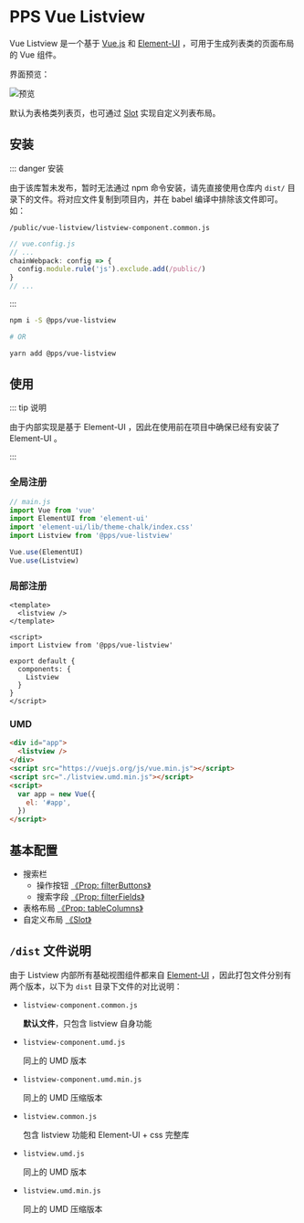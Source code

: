 # PPS Vue Listview

Vue Listview 是一个基于 [Vue.js](https://cn.vuejs.org/) 和 [Element-UI](http://element.eleme.io/) ，可用于生成列表类的页面布局的 Vue 组件。

界面预览：

![预览](/preview.png)

默认为表格类列表页，也可通过 [Slot](/dev/slots.md) 实现自定义列表布局。

## 安装

::: danger 安装

由于该库暂未发布，暂时无法通过 npm 命令安装，请先直接使用仓库内 `dist/` 目录下的文件。将对应文件复制到项目内，并在 babel 编译中排除该文件即可。如：

`/public/vue-listview/listview-component.common.js`

```js
// vue.config.js
// ...
chainWebpack: config => {
  config.module.rule('js').exclude.add(/public/)
}
// ...
```

:::

```bash
npm i -S @pps/vue-listview

# OR

yarn add @pps/vue-listview
```

## 使用

::: tip 说明

由于内部实现是基于 Element-UI ，因此在使用前在项目中确保已经有安装了 Element-UI 。

:::

### 全局注册

```js
// main.js
import Vue from 'vue'
import ElementUI from 'element-ui'
import 'element-ui/lib/theme-chalk/index.css'
import Listview from '@pps/vue-listview'

Vue.use(ElementUI)
Vue.use(Listview)
```

### 局部注册

```vue
<template>
  <listview />
</template>

<script>
import Listview from '@pps/vue-listview'

export default {
  components: {
    Listview
  }
}
</script>
```

### UMD

```html
<div id="app">
  <listview />
</div>
<script src="https://vuejs.org/js/vue.min.js"></script>
<script src="./listview.umd.min.js"></script>
<script>
  var app = new Vue({
    el: '#app',
  })
</script>
```

## 基本配置

- 搜索栏
  - 操作按钮 [《Prop: filterButtons》](/dev/prop-filter-buttons.md)
  - 搜索字段 [《Prop: filterFields》](/dev/prop-filter-fields.md)
- 表格布局 [《Prop: tableColumns》](/dev/prop-table-columns.md)
- 自定义布局 [《Slot》](/dev/slots.md)

## `/dist` 文件说明

由于 Listview 内部所有基础视图组件都来自 [Element-UI](http://element.eleme.io/) ，因此打包文件分别有两个版本，以下为 `dist` 目录下文件的对比说明：

- `listview-component.common.js`

  **默认文件**，只包含 listview 自身功能

- `listview-component.umd.js`

  同上的 UMD 版本

- `listview-component.umd.min.js`

  同上的 UMD 压缩版本

- `listview.common.js`

  包含 listview 功能和 Element-UI + css 完整库

- `listview.umd.js`

  同上的 UMD 版本

- `listview.umd.min.js`

  同上的 UMD 压缩版本
